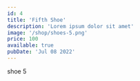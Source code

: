 ```yaml
---
id: 4
title: 'Fifth Shoe'
description: 'Lorem ipsum dolor sit amet'
image: '/shop/shoes-5.png'
price: 100
available: true
pubDate: 'Jul 08 2022'
---
```


shoe 5